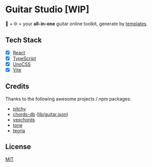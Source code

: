 # Guitar Studio [WIP]

🎸 + 🌐 = your **all-in-one** guitar online toolkit, generate by [templates](https://github.com/vikiboss/templates).

## Tech Stack

- [x] [React](https://reactjs.org/)
- [x] [TypeScript](https://www.typescriptlang.org/)
- [x] [UnoCSS](https://unocss.dev/)
- [x] [Vite](https://vitejs.dev/)

## Credits

Thanks to the following awesome projects / npm packages:

- [pitchy](https://github.com/ianprime0509/pitchy)
- [chords-db](https://github.com/tombatossals/chords-db) ([lib/guitar.json](https://github.com/tombatossals/chords-db/blob/master/lib/guitar.json))
- [vexchords](https://github.com/0xfe/vexchords)
- [tone](https://github.com/Tonejs/Tone.js)
- [teoria](https://github.com/saebekassebil/teoria)

## License

[MIT](LICENSE)
